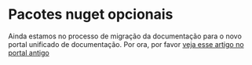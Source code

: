 ﻿# Pacotes nuget opcionais

Ainda estamos no processo de migração da documentação para o novo portal unificado de documentação. Por ora, por favor
[veja esse artigo no portal antigo](http://pki.lacunasoftware.com/Help/html/d2fc940d-a252-4522-94d0-41175ef46170.htm)
